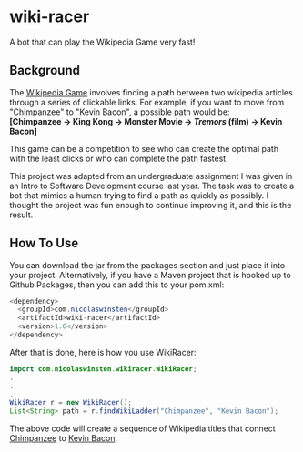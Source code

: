 # wiki-racer

A bot that can play the Wikipedia Game very fast!

## Background

The [Wikipedia Game](https://en.wikipedia.org/wiki/Wikipedia:Wiki_Game) involves finding a path between two wikipedia articles through a series of clickable links.  For example, if you want to move from "Chimpanzee" to "Kevin Bacon", a possible path would be: 
<br>**[Chimpanzee -> King Kong -> Monster Movie -> _Tremors_ (film) -> Kevin Bacon]**

This game can be a competition to see who can create the optimal path with the least clicks or who can complete the path fastest.

This project was adapted from an undergraduate assignment I was given in an Intro to Software Development course last year.  The task was to create a bot that mimics a human trying to find a path as quickly as possibly.  I thought the project was fun enough to continue improving it, and this is the result.

## How To Use

You can download the jar from the packages section and just place it into your project. Alternatively, if you have a Maven project that is hooked up to Github Packages, then you can add this to your pom.xml:
```java
<dependency>
  <groupId>com.nicolaswinsten</groupId>
  <artifactId>wiki-racer</artifactId>
  <version>1.0</version>
</dependency>
```
After that is done, here is how you use WikiRacer:
```java
import com.nicolaswinsten.wikiracer.WikiRacer;
.
.
.
WikiRacer r = new WikiRacer();
List<String> path = r.findWikiLadder("Chimpanzee", "Kevin Bacon");
```
The above code will create a sequence of Wikipedia titles that connect [Chimpanzee](https://en.wikipedia.org/wiki/Chimpanzee) to [Kevin Bacon](https://en.wikipedia.org/wiki/Kevin_Bacon).
